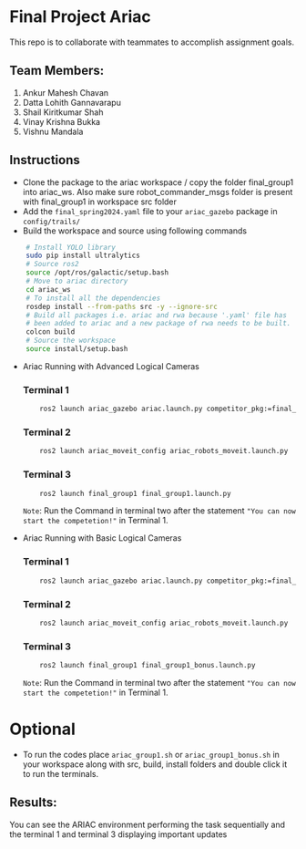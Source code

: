 # Final Project Ariac
This repo is to collaborate with teammates to accomplish assignment goals.

## Team Members:

1. Ankur Mahesh Chavan 
2. Datta Lohith Gannavarapu 
3. Shail Kiritkumar Shah
4. Vinay Krishna Bukka
5. Vishnu Mandala
## Instructions


- Clone the package to the ariac workspace / copy the folder final_group1 into ariac_ws. Also make sure robot_commander_msgs folder is present with final_group1 in workspace src folder
- Add the `final_spring2024.yaml` file to your `ariac_gazebo` package in `config/trails/`
- Build the workspace and source using following commands
```bash
    # Install YOLO library
    sudo pip install ultralytics
    # Source ros2
    source /opt/ros/galactic/setup.bash
    # Move to ariac directory
    cd ariac_ws 
    # To install all the dependencies
    rosdep install --from-paths src -y --ignore-src
    # Build all packages i.e. ariac and rwa because '.yaml' file has 
    # been added to ariac and a new package of rwa needs to be built.
    colcon build 
    # Source the workspace
    source install/setup.bash
```
- Ariac Running with Advanced Logical Cameras
    ### Terminal 1
    ```bash
        ros2 launch ariac_gazebo ariac.launch.py competitor_pkg:=final_group1 sensor_config:=sensors trial_name:=final_spring2024
    ```
    ### Terminal 2
    ```bash
        ros2 launch ariac_moveit_config ariac_robots_moveit.launch.py
    ```
    ### Terminal 3
    ```bash
        ros2 launch final_group1 final_group1.launch.py
    ```

    `Note`: Run the Command in terminal two after the statement `"You can now start the competetion!"` in Terminal 1.

- Ariac Running with Basic Logical Cameras
    ### Terminal 1
    ```bash
        ros2 launch ariac_gazebo ariac.launch.py competitor_pkg:=final_group1 sensor_config:=sensors_bonus trial_name:=final_spring2024
    ```
    ### Terminal 2
    ```bash
        ros2 launch ariac_moveit_config ariac_robots_moveit.launch.py
    ```
    ### Terminal 3
    ```bash
        ros2 launch final_group1 final_group1_bonus.launch.py
    ```

    `Note`: Run the Command in terminal two after the statement `"You can now start the competetion!"` in Terminal 1.

# Optional
- To run the codes place `ariac_group1.sh` or `ariac_group1_bonus.sh` in your workspace along with src, build, install folders and double click it to run the terminals.


## Results: 
You can see the ARIAC environment performing the task sequentially and the terminal 1 and terminal 3 displaying important updates